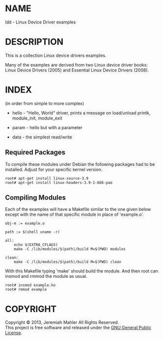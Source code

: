 # NAME

ldd - Linux Device Driver examples

# DESCRIPTION

This is a collection Linux device drivers examples.

Many of the examples are derived from two Linux device
driver books: Linux Device Drivers (2005) and
Essential Linux Device Drivers (2008).

# INDEX

(in order from simple to more complex)

  - hello - "Hello, World" driver, prints a message on load/unload
		printk, module_init, module_exit

  - param - hello but with a parameter

  - data - the simplest read/write

## Required Packages

To compile these modules under Debian the following
packages had to be installed.  Adjust for your specific
kernel version.

    root# apt-get install linux-source-3.9
    root# apt-get install linux-headers-3.9-1-686-pae

## Compiling Modules

Each of the examples will have a Makefile similar to
the one given below except with the name of that
specific module in place of 'example.o'.


    obj-m := example.o
    
    path := $(shell uname -r)
    
    all:
        echo $(EXTRA_CFLAGS)
        make -C /lib/modules/$(path)/build M=$(PWD) modules
    
    clean:
        make -C /lib/modules/$(path)/build M=$(PWD) clean

With this Makefile typing 'make' should build the module.
And then root can insmod and rmmod the module as usual.

    root# insmod example.ko
    root# rmmod example

# COPYRIGHT

Copyright &copy; 2013, Jeremiah Mahler All Rights Reserved.<br>
This project is free software and released under
the [GNU General Public License][gpl].

  [gpl]: http://www.gnu.org/licenses/gpl.html

